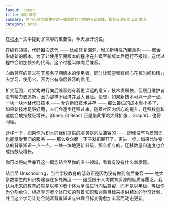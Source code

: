 ```yaml
---
layout: cover
title: 向后兼容
summary: 你可以将向后兼容这一概念结合至你的专业领域，看看有没有什么新发现。
category: note
---
```


在[积木](/note/lego.html)一文中提到了兼容的重要性，今天展开说说。

在编程领域，代码每次迭代 —— 比如修复漏洞、增加新特性乃至重构 —— 都会形成新的版本，为了让使用早期版本的程序在升级至新版本后运行不报错，迭代过程中会附加额外的代码，这个过程叫做向后兼容。

向后兼容的意义在于服务早期版本的使用者，同时让观望者有信心花费时间和精力去学习、使用它，因为它有向后兼容的信用。

扩大范围，对架构进行向后兼容则有着更深远的意义，技术发展快，但项目维护者没有精力去追新，因为那样不经济并且太冒险。设想，如果新技术可以一点一点、一块一块地替代旧技术 —— 允许新旧技术并存 —— 那么尝试的成本就小多了，如果新技术足够好用，人们会逐步迁移过来，随着社区内信心的提升，迁移数量和速度会成指数级增长。jQuery 和 React 正是借此策略大肆扩张，GraphQL 也将同理。

迁移一下，如果作为积木的我们提供的服务是向后兼容的 —— 即便没有背景知识也能享受我们的服务 —— 那么受众面一下子就拓展开了。更进一步，如果允许受众的背景知识一点一点、一块一块地更新升级，那么相应的，迁移数量和速度也会成指数级增长。

你可以将向后兼容这一概念结合至你的专业领域，看看有没有什么新发现。

结合至 Unschooling，当今学校教育的低效正是因为没有做到向后兼容 —— 绝大多数学生的知识构建存在多处断层 —— 这受限于人均教育资源的低质与匮乏。我认为未来的教育必然是以学习者个体为单位进行向后兼容，而不是以年级、等级作为分割单位，根据学习者个体已知的背景知识和兴趣目标来提供精准的学习计划，并且这个学习计划会随着背景知识与兴趣目标变得愈加丰富而动态更新。
